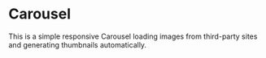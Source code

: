 # Carousel
This is a simple responsive Carousel loading images from third-party sites and generating thumbnails automatically.


